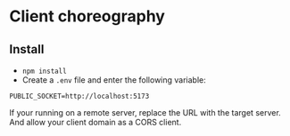 # Client choreography

## Install

- `npm install`
- Create a `.env` file and enter the following variable:

```
PUBLIC_SOCKET=http://localhost:5173
```

If your running on a remote server, replace the URL with the target server. And allow your client domain as a CORS client.